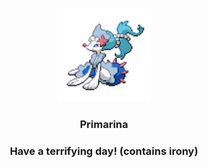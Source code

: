 <p align="center">
    <img src="https://raw.githubusercontent.com/PokeAPI/sprites/master/sprites/pokemon/730.png" width="150" height="150">
</p>
<h3 align="center"> <b>Primarina</b></h3>
<h3 align="center">Have a terrifying day! (contains irony)</h3>
